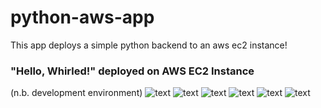# python-aws-app

This app deploys a simple python backend to an aws ec2 instance!

### "Hello, Whirled!" deployed on AWS EC2 Instance

(n.b. development environment)
![text](<public/Screenshot 2025-05-22 at 3.02.22 PM.png>)
![text](<public/Screenshot 2025-05-22 at 3.02.10 PM.png>)
![text](<public/Screenshot 2025-05-22 at 3.02.44 PM.png>)
![text](<public/Screenshot 2025-05-22 at 3.03.38 PM.png>)
![text](<public/Screenshot 2025-05-22 at 3.04.10 PM.png>)
![text](<public/Screenshot 2025-05-22 at 3.04.39 PM.png>)
